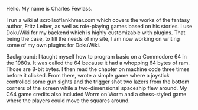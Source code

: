 Hello. My name is Charles Fewlass.

I run a wiki at scrollsoflankhmar.com which covers the works of the fantasy author, Fritz Leiber, as well as role-playing games
based on his stories. I use DokuWiki for my backend which is highly customizable with plugins. That being the case, to fill the needs
of my site, I am now working on writing some of my own plugins for DokuWiki.

Background:
I taught myself how to program basic on a Commodore 64 in the 1980s. It was called the 64 because it had a whopping 64 bytes of ram.
Those are 8-bit bytes. I then read the chapter on machine code three times before it clicked. From there, wrote a simple game where
a joystick controlled some gun sights and the trigger shot two lazers from the bottom corners of the screen while a two-dimensional
spaceship flew around. My C64 game credits also included Worm on Worm and a chess-styled game where the players could move the squares around.

<!---
elbuagnin/elbuagnin is a ✨ special ✨ repository because its `README.md` (this file) appears on your GitHub profile.
You can click the Preview link to take a look at your changes.
--->
